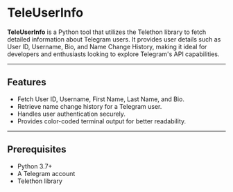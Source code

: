 # TeleUserInfo

**TeleUserInfo** is a Python tool that utilizes the Telethon library to fetch detailed information about Telegram users. It provides user details such as User ID, Username, Bio, and Name Change History, making it ideal for developers and enthusiasts looking to explore Telegram's API capabilities.

---

## Features

- Fetch User ID, Username, First Name, Last Name, and Bio.
- Retrieve name change history for a Telegram user.
- Handles user authentication securely.
- Provides color-coded terminal output for better readability.

---

## Prerequisites

- Python 3.7+
- A Telegram account
- Telethon library
